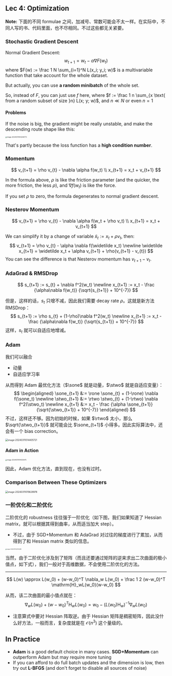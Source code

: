 ## Lec 4: Optimization

**Note:** 下面的不同 formulae 之间，加减号、常数可能会不太一样。在实际中，不同人写的书、代码里面，也不尽相同。不过这些都无关紧要。

### Stochastic Gradient Descent

Normal Gradient Descent:
$$
w_{t+1} = w_{t} - \alpha \nabla F(w_t)
$$
where $F(w) := \frac 1 N \sum_{i=1}^N L(x_i; y_i; w)$ is a multivariable function that take account for the whole dataset.

But actually, you can use **a random minibatch** of the whole set.

So, instead of $F$, you can just use $f$ here, where $f := \frac 1 n \sum_{x \text{ from a random subset of size }n} L(x; y; w)$, and $n \ll N$ or even $n = 1$

#### Problems

If the noise is big, the gradient might be really unstable, and make the descending route shape like this:

<img src="https://cdn.jsdelivr.net/gh/mtdickens/mtd-images/img/202403110042220.png" alt="image-20240311004246773" style="zoom:33%;" />

That's partly because the loss function has a **high condition number**.

### Momentum

$$
v_{t+1} = \rho v_{t} - \nabla \alpha f(w_t) \\
x_{t+1} = x_t + v_{t+1}
$$

In the formula above, $\rho$ is like the friction parameter (and the quicker, the more friction, the less $\rho$), and $\nabla f(w_t)$ is like the force.

If you set $\rho$ to zero, the formula degenerates to normal gradient descent.

### Nesterov Momentum

$$
v_{t+1} = \rho v_{t} - \nabla \alpha f(w_t + \rho v_t) \\
x_{t+1} = x_t + v_{t+1}
$$

We can simplify it by a change of variable $\widetilde x_{t} := x_t + \rho v_t$, then:
$$
v_{t+1} = \rho v_{t} - \alpha \nabla f(\widetilde x_t) \newline
\widetilde x_{t+1} = \widetilde x_t + \alpha v_{t+1} + \rho(v_{t+1} - v_{t})
$$
You can see the difference is that Nesterov momentum has $v_{t+1} - v_t$.

### AdaGrad & RMSDrop

$$
s_{t+1} := s_{t} + \nabla f^2(w_t) \newline
x_{t+1} := x_t - \frac {\alpha\nabla f(w_t)} {\sqrt{s_{t+1}} + 10^{-7}}
$$

但是，这样的话，$s_t$ 只增不减，因此我们需要 decay rate $\rho$。这就是新方法 RMSDrop：
$$
s_{t+1} := \rho s_{t} + (1-\rho)\nabla f^2(w_t) \newline
x_{t+1} := x_t - \frac {\alpha\nabla f(w_t)} {\sqrt{s_{t+1}} + 10^{-7}}
$$
这样，$s_t$ 就可以自适应地增减。

### Adam

$$
\newcommand{\sone}{s^{(1)}}
\newcommand{\stwo}{s^{(2)}}
\newcommand{\rone}{\rho_1}
\newcommand{\rtwo}{\rho_2}
$$

我们可以融合

- 动量
- 自适应学习率

从而得到 Adam 最优化方法（$\sone$ 就是动量，$\stwo$ 就是自适应变量）：
$$
\begin{aligned}
\sone_{t+1} &:= \rone \sone_{t} + (1-\rone) \nabla f(\sone_t) \newline
\stwo_{t+1} &:= \rtwo \stwo_{t} + (1-\rtwo) \nabla f^2(\stwo_t) \newline
x_{t+1} &:= x_t - \frac {\alpha \sone_{t+1}}{\sqrt{\stwo_{t+1}} + 10^{-7}}
\end{aligned}
$$
不过，这样还不够。因为初始的时候，如果 $\rtwo$ 太小，那么 $\sqrt{\stwo_{t+1}}$ 就可能会比 $\sone_{t+1}$ 小得多。因此实际算法中，还会有一个 bias correction。

<img src="https://cdn.jsdelivr.net/gh/mtdickens/mtd-images/img/202403110144027.png" alt="image-20240311014405721" style="zoom: 50%;" />

#### Adam in Action

<img src="https://cdn.jsdelivr.net/gh/mtdickens/mtd-images/img/202403110145681.png" alt="image-20240311014535475" style="zoom:33%;" />

因此，Adam 优化方法，直到现在，也没有过时。

### Comparison Between These Optimizers

<img src="https://cdn.jsdelivr.net/gh/mtdickens/mtd-images/img/202403110156327.png" alt="image-20240311015628976" style="zoom:50%;" />

### 一阶优化和二阶优化

二阶优化的 robustness 往往强于一阶优化（如下图，我们如果知道了 Hessian matrix，就可以根据其得到曲率，从而适当加大 step）。

- 不过，由于 SGD+Momentum 和 AdaGrad 对过往的梯度进行了累加，从而得到了和 Hessian matrix 类似的信息。

<img src="https://cdn.jsdelivr.net/gh/mtdickens/mtd-images/img/202403110221080.png" alt="image-20240311022134280" style="zoom:25%;" />

当然，由于二阶优化涉及到了矩阵（而且还要通过矩阵的逆来求出二次曲面的极小值点，如下式），我们一般对于高维数据，不会使用二阶优化的方法。

---

$$
L(w) \approx L(w_0) + (w-w_0)^T \nabla_w L(w_0) + \frac 1 2 (w-w_0)^T \mathrm{H}_wL(w_0)(w-w_0)
$$

从而，该二次曲面的最小值点就在：
$$
\nabla_w L(w_0) + (w - w_0)^T \mathrm{H}_wL(w_0)= w_0 - (L(w_0)\mathrm{H}_w)^{-1}\nabla_wL(w_0)
$$

- 注意算式中要对 Hessian 阵取逆。由于 Hessian 矩阵是稠密矩阵，因此没什么好方法，一般而言，复杂度就是在 $\mathcal O(n^3)$ 这个量级的。

## In Practice

- **Adam** is a good default choice in many cases. **SGD+Momentum** can outperform Adam but may require more tuning
- If you can afford to do full batch updates and the dimension is low, then try out **L-BFGS** (and don't forget to disable all sources of noise)
